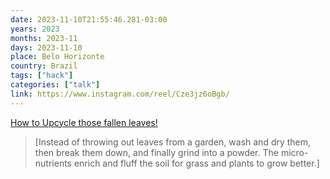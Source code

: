 ```yaml
---
date: 2023-11-10T21:55:46.281-03:00
years: 2023
months: 2023-11
days: 2023-11-10
place: Belo Horizonte
country: Brazil
tags: ["hack"]
categories: ["talk"]
link: https://www.instagram.com/reel/Cze3jz6oBgb/
---
```

[How to Upcycle those fallen leaves!](https://www.instagram.com/reel/Cze3jz6oBgb/)

> [Instead of throwing out leaves from a garden, wash and dry them, then break them down, and finally grind into a powder. The micro-nutrients enrich and fluff the soil for grass and plants to grow better.]
